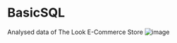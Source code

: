# BasicSQL
Analysed data of The Look E-Commerce Store
![image](https://user-images.githubusercontent.com/100945160/156775637-4c9df638-5698-471a-a8f6-c6616484eaff.png)


